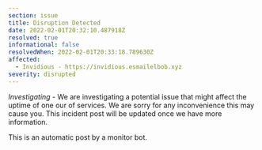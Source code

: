 ```yaml
---
section: issue
title: Disruption Detected
date: 2022-02-01T20:32:10.487918Z
resolved: true
informational: false
resolvedWhen: 2022-02-01T20:33:18.789630Z
affected:
  - Invidious - https://invidious.esmailelbob.xyz
severity: disrupted
---
```

*Investigating* - We are investigating a potential issue that might affect the uptime of one our of services. We are sorry for any inconvenience this may cause you. This incident post will be updated once we have more information.

This is an automatic post by a monitor bot.
        